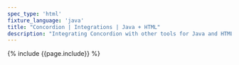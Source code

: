 ```yaml
---
spec_type: 'html'
fixture_language: 'java'
title: "Concordion | Integrations | Java + HTML"
description: "Integrating Concordion with other tools for Java and HTML. For example, IDEs such as IntelliJ IDEA and Eclipse, build tools such as Gradle and Maven, and Continuous Integration servers such as Jenkins."
---
```


{% include {{page.include}} %}
